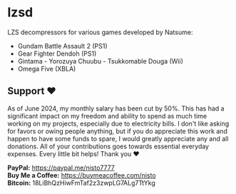 # lzsd
LZS decompressors for various games developed by Natsume:
* Gundam Battle Assault 2 (PS1)
* Gear Fighter Dendoh (PS1)
* Gintama - Yorozuya Chuubu - Tsukkomable Douga (Wii)
* Omega Five (XBLA)

## Support ❤️

As of June 2024, my monthly salary has been cut by 50%. This has had a significant impact on my freedom and ability to spend as much time working on my projects, especially due to electricity bills. I don't like asking for favors or owing people anything, but if you do appreciate this work and happen to have some funds to spare, I would greatly appreciate any and all donations. All of your contributions goes towards essential everyday expenses. Every little bit helps! Thank you ❤️

**PayPal:** https://paypal.me/nisto7777  
**Buy Me a Coffee:** https://buymeacoffee.com/nisto  
**Bitcoin:** 18LiBhQzHiwFmTaf2z3zwpLG7ALg7TtYkg
